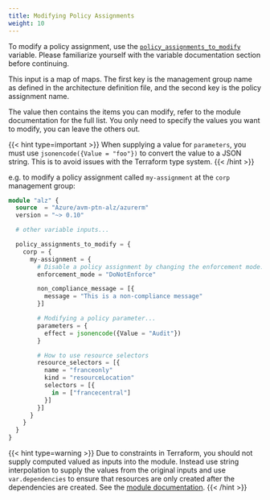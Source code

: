 ```yaml
---
title: Modifying Policy Assignments
weight: 10
---
```


To modify a policy assignment, use the [`policy_assignments_to_modify`](https://github.com/Azure/terraform-azurerm-avm-ptn-alz?tab=readme-ov-file#-policy_assignments_to_modify) variable.
Please familiarize yourself with the variable documentation section before continuing.

This input is a map of maps.
The first key is the management group name as defined in the architecture definition file, and the second key is the policy assignment name.

The value then contains the items you can modify, refer to the module documentation for the full list.
You only need to specify the values you want to modify, you can leave the others out.

{{< hint type=important >}}
When supplying a value for `parameters`, you must use `jsonencode({Value = "foo"})` to convert the value to a JSON string. This is to avoid issues with the Terraform type system.
{{< /hint >}}

e.g. to modify a policy assignment called `my-assignment` at the `corp` management group:

```terraform
module "alz" {
  source  = "Azure/avm-ptn-alz/azurerm"
  version = "~> 0.10"

  # other variable inputs...

  policy_assignments_to_modify = {
    corp = {
      my-assignment = {
        # Disable a policy assignment by changing the enforcement mode...
        enforcement_mode = "DoNotEnforce"

        non_compliance_message = [{
          message = "This is a non-compliance message"
        }]

        # Modifying a policy parameter...
        parameters = {
          effect = jsonencode({Value = "Audit"})
        }

        # How to use resource selectors
        resource_selectors = [{
          name = "franceonly"
          kind = "resourceLocation"
          selectors = [{
            in = ["francecentral"]
          }]
        }]
      }
    }
  }
}
```

{{< hint type=warning >}}
Due to constraints in Terraform, you should not supply computed valued as inputs into the module.
Instead use string interpolation to supply the values from the original inputs and use `var.dependencies` to ensure that resources are only created after the dependencies are created.
See the [module documentation](https://github.com/Azure/terraform-azurerm-avm-ptn-alz?tab=readme-ov-file#unknown-values--depends-on).
{{< /hint >}}
